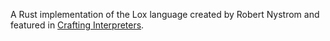 A Rust implementation of the Lox language created by Robert Nystrom and featured in [Crafting Interpreters](https://craftinginterpreters.com).
